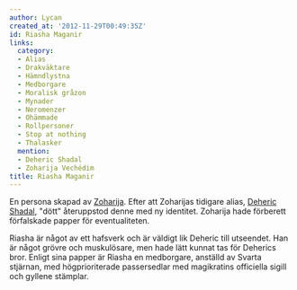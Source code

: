 ```yaml
---
author: Lycan
created_at: '2012-11-29T00:49:35Z'
id: Riasha Maganir
links:
  category:
  - Alias
  - Drakväktare
  - Hämndlystna
  - Medborgare
  - Moralisk gråzon
  - Mynader
  - Neromenzer
  - Ohämmade
  - Rollpersoner
  - Stop at nothing
  - Thalasker
  mention:
  - Deheric Shadal
  - Zoharija Vechédim
title: Riasha Maganir
---
```


En persona skapad av [Zoharija]. Efter att Zoharijas tidigare alias, [Deheric Shadal], "dött"
återuppstod denne med ny identitet. Zoharija hade förberett förfalskade papper för eventualiteten.

Riasha är något av ett hafsverk och är väldigt lik Deheric till utseendet. Han är något grövre och
muskulösare, men hade lätt kunnat tas för Deherics bror. Enligt sina papper är Riasha en medborgare,
anställd av Svarta stjärnan, med högprioriterade passersedlar med magikratins officiella sigill och
gyllene stämplar.

  [Zoharija]: Zoharija_Vechédim
  [Deheric Shadal]: Deheric_Shadal